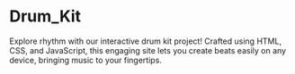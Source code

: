 # Drum_Kit
Explore rhythm with our interactive drum kit project! Crafted using HTML, CSS, and JavaScript, this engaging site lets you create beats easily on any device, bringing music to your fingertips.
